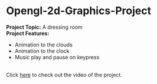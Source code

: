 # Opengl-2d-Graphics-Project
**Project Topic:** A dressing room<br/>
**Project Features:**<br/>
  - Animation to the clouds
  - Animation to the clock
  - Music play and pause on keypress<br/>

<br/>Click [here](https://www.youtube.com/watch?v=2YbO6R0q5hI) to check out the video of the project.
